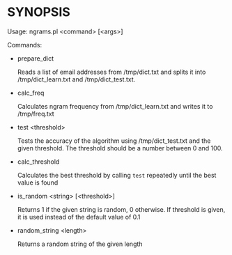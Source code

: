 # SYNOPSIS

Usage: ngrams.pl &lt;command> \[&lt;args>\]

Commands:

- prepare\_dict

    Reads a list of email addresses from /tmp/dict.txt and splits it
    into /tmp/dict\_learn.txt and /tmp/dict\_test.txt.

- calc\_freq

    Calculates ngram frequency from /tmp/dict\_learn.txt and writes it to /tmp/freq.txt

- test &lt;threshold>

    Tests the accuracy of the algorithm using /tmp/dict\_test.txt and the given threshold.
    The threshold should be a number between 0 and 100.

- calc\_threshold

    Calculates the best threshold by calling `test` repeatedly until the best value is found

- is\_random &lt;string> \[&lt;threshold>\]

    Returns 1 if the given string is random, 0 otherwise. If threshold is given,
    it is used instead of the default value of 0.1

- random\_string &lt;length>

    Returns a random string of the given length
